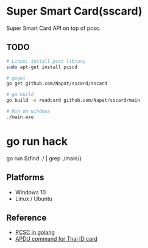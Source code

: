# Super Smart Card(sscard)

Super Smart Card API on top of pcsc.

## TODO

``` bash
# Linux: install pcsc library
sudo apt-get install pcscd

# goget
go get github.com/Napat/sscard/sscard

# go build
go build -o readcard github.com/Napat/sscard/main

# Run on windows
./main.exe
```

# go run hack
go run $(find ./ | grep ./main/)

## Platforms

- Windows 10
- Linux / Ubuntu

## Reference

- [PCSC in golang](https://ludovicrousseau.blogspot.fr/2016/09/pcsc-sample-in-go.html)
- [APDU command for Thai ID card](https://github.com/Napat/ThaiNationalIDCard/blob/master/APDU.md)
